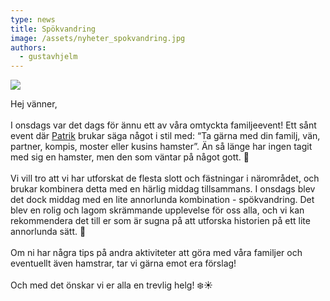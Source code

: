 ```yaml
---
type: news
title: Spökvandring
image: /assets/nyheter_spokvandring.jpg
authors:
  - gustavhjelm
---
```



<img class="image-left" src="/assets/nyheter_spokvandring.jpg">

Hej vänner,\
\
I onsdags var det dags för ännu ett av våra omtyckta familjeevent! Ett sånt event där [Patrik](https://www.linkedin.com/in/ACoAAABWjuABTSLM9hYwFsGhLauXUjj-nmfAtb4) brukar säga något i stil med: “Ta gärna med din familj, vän, partner, kompis, moster eller kusins hamster”. Än så länge har ingen tagit med sig en hamster, men den som väntar på något gott. 🐹\
\
Vi vill tro att vi har utforskat de flesta slott och fästningar i närområdet, och brukar kombinera detta med en härlig middag tillsammans. I onsdags blev det dock middag med en lite annorlunda kombination - spökvandring. Det blev en rolig och lagom skrämmande upplevelse för oss alla, och vi kan rekommendera det till er som är sugna på att utforska historien på ett lite annorlunda sätt. 👻\
\
Om ni har några tips på andra aktiviteter att göra med våra familjer och eventuellt även hamstrar, tar vi gärna emot era förslag!\
\
Och med det önskar vi er alla en trevlig helg! ❄️☀️